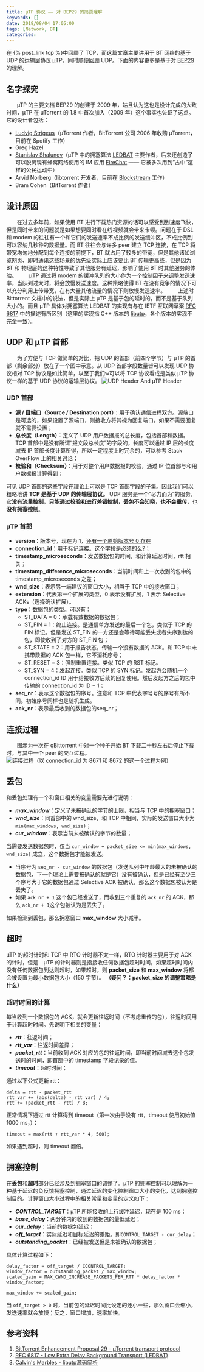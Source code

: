 ```yaml
---
title: µTP 协议 —— 对 BEP29 的简要理解
keywords: []
date: 2018/08/04 17:05:00
tags: [Network, BT]
categories:
---
```

在 {% post_link tcp %}中回顾了 TCP，而这篇文章主要讲用于 BT 网络的基于 UDP 的运输层协议 µTP，同时顺便回顾 UDP。下面的内容更多是基于对 [BEP29](http://www.bittorrent.org/beps/bep_0029.html) 的理解。
## 名字探究
  µTP 的主要文档 BEP29 的创建于 2009 年，姑且认为这也是设计完成的大致时间，µTP 在 uTorrent 的 1.8 中首次加入（2009 年）这个事实也佐证了这点。它的设计者包括：
 - [Ludvig Strigeus](https://en.wikipedia.org/wiki/Ludvig_Strigeus)（μTorrent 作者，BitTorrent 公司 2006 年收购 μTorrent，目前在 Spotify 工作）
 - Greg Hazel
 - [Stanislav Shalunov](https://www.linkedin.com/in/shalunov)（µTP 中的拥塞算法 [LEDBAT](https://tools.ietf.org/html/rfc6817) 主要作者，后来还创造了可以脱离现有蜂窝网络使用的 IM 应用 [FireChat](https://www.opengarden.com/firechat.html) —— 它被多次用到”占中”这样的公民运动中）
 - Arvid Norberg（libtorrent 开发者，目前在 [Blockstream](https://blockstream.com/) 工作）
 - Bram Cohen（BitTorrent 作者）

## 设计原因
  在过去多年前，如果使用 BT 进行下载热门资源的话可以感受到到速度飞快，但是同时带来的问题就是如果想要同时看在线视频就会带来卡顿。问题在于 DSL 和 modem 的往往有一个和它们的发送速率不成比例的发送缓冲区，不成比例到可以容纳几秒钟的数据量。而 BT 往往会与许多 peer 建立 TCP 连接，在 TCP 将带宽均匀地分配到每个连接的前提下，BT 就占用了较多的带宽，但是其他诸如浏览网页、即时通讯这些场景的优先级实际上应该要比 BT 传输更高些，但是因为 BT 和 物理层的这种特性导致了其他服务有延迟，影响了使用 BT 时其他服务的体验。
  µTP 通过将 modem 的缓冲队列的大小作为一个控制因子来调整发送速率，当队列过大时，将会放慢发送速度。这种策略使得 BT 在没有竞争的情况下可以充分利用上传带宽，在有大量其他流量的情况下则放慢发送速率。
  上述时 Bittorrent 文档中的说法，但是实际上 µTP 是基于包的延时的，而不是基于队列大小的。而且 µTP 具体对拥塞算法 LEDBAT 的实现有与在 IETF 互联网草案 [RFC 6817](https://tools.ietf.org/html/rfc6817) 中的描述有所区别（这里的实现指 C++ 版本的 [libutp](https://github.com/bittorrent/libutp)，各个版本的实现不完全一致）。

## UDP 和 µTP 首部
  为了方便与 TCP 做简单的对比，把 UDP 的首部（前四个字节）与 µTP 的首部（剩余部分）放在了一个图中示意。从 UDP 首部字段数量皆可以发现 UDP 协议相对 TCP 协议是如此简单，以至于我们w可以将 TCP 协议看成是类似 µTP 协议一样的基于 UDP 协议的运输层协议。
![UDP Header And µTP Header](udp_utp_header.png)

### UDP 首部
 - **源 / 目端口（Source / Destination port）**：用于确认通信进程双方。源端口是可选的，如果设置了源端口，则接收方将其视为回复端口。如果不需要回复就不需要设置；
 - **总长度（Length）**：定义了 UDP 用户数据报的总长度，包括首部和数据。TCP 首部中是没有所谓“报文段总长度”的字段的，长度可以通过 IP 层的长度减去 IP 首部长度计算所得，所以一定程度上时冗余的，可以参考 Stack OverFlow 上的[相关讨论](https://stackoverflow.com/a/16748680/5091903)；
 - **校验和（Checksum）**：用于对整个用户数据报的校验，通过 IP 位首部与和用户数据报计算得到；

可见 UDP 首部的这些字段在理论上可以是 TCP 首部字段的子集。因此我们可以粗略地讲 **TCP 是基于 UDP 的传输层协议。**
UDP 服务是一个“尽力而为”的服务，它**没有流量控制**，**只能通过校验和进行差错控制，丢包不会知晓，也不会重传**，也**没有拥塞控制**。
### µTP 首部
 - **version**：版本号，现在为 1，[还有一个原始版本号 0 存在](https://github.com/boundary/wireshark/blob/master/epan/dissectors/packet-bt-utp.c)
 - **connection_id**：用于标记连接。[这个字段是必须的么?](http://www.calvinneo.com/2017/12/05/libutp%E6%BA%90%E7%A0%81%E7%AE%80%E6%9E%90/#utp-context%E7%9A%84%E6%88%90%E5%91%98)；
 - **timestamp_microseconds**：发送数据包的时间，和计算延迟时间，rtt 相关；
 - **timestamp_difference_microseconds**：当前时间和上一次收到的包中的 timestamp_microseconds 之差；
 - **wnd_size**：表示另一端建议的窗口大小，相当于 TCP 中的接收窗口；
 - **extension**：代表第一个扩展的类型，0 表示没有扩展，1 表示 Selective ACKs（选择确认扩展）。
 - **type**：数据包的类型。可以有：
     - ST_DATA  = 0：承载有效数据的数据包；
     - ST_FIN   = 1：终止连接。是通信单方发送的最后一个包，类似于 TCP 的 FIN 标记。但是发送 ST_FIN 的一方还是会等待可能丢失或者失序到达的包，即使收到了对方的 ST_FIN 包；
     - ST_STATE = 2：用于报告状态，传输一个没有数据的 ACK。和 TCP 中未携带数据的 ACK 包一样，它不消耗序号；
     - ST_RESET = 3：强制重置连接。类似 TCP 的 RST 标记。
     - ST_SYN   = 4：发起连接。类似 TCP 的 SYN 标记。发起方会随机一个 connection_id ID 用于给接收方后续的回复使用。然后发起方之后的包中传输的 connection_id 为 ID + 1；
 - **seq_nr**：表示这个数据包的序号。注意和 TCP 中代表字号号的序号有所不同。初始序号同样也是随机生成。
 - **ack_nr**：表示最后收到的数据包的seq_nr；

## 连接过程
  图示为一次在 qBittorrent 中对一个种子开始 BT 下载二十秒左右后停止下载时，与其中一个 peer 的交互过程。
![连接过程（以 connection_id 为 8671 和 8672 的这一个过程为例）](wireshark.png)

## 丢包
和丢包处理有一个和窗口相关的变量需要先进行说明：
 - ***max_window***：定义了未被确认的字节的上限，相当与 TCP 中的拥塞窗口；
 - ***wnd_size***：同首部中的 wnd_size，和 TCP 中相同，实际的发送窗口大小为 `min(max_windows, wnd_size)`；
 - ***cur_window***：表示当前未被确认的字节的数量；

当需要发送数据包时，仅当 `cur_window + packet_size <= min(max_windows, wnd_size)` 成立，这个数据包才能被发送。

 - 当序号为 `seq_nr - cur_window` 的数据包（发送队列中年龄最大的未被确认的数据包，下一个理论上需要被确认的就是它）没有被确认，但是已经有至少三个序号大于它的数据包通过 Selective ACK 被确认，那么这个数据包被认为是丢失了。
 - 如果 `ack_nr + 1` 这个包已经发送了，而收到三个重复的 `ack_nr` 的 ACK，那么 `ack_nr + 1`这个包被认为是丢失了。

如果检测到丢包，那么拥塞窗口 **max_window** 大小减半。
## 超时
µTP 的超时计时和 TCP 中 RTO 计时器不太一样，RTO 计时器主要用于对 ACK 的计时，但是　µTP 的计时器则是指接收任何数据包超时时间，如果超时时间内没有任何数据包到达则超时，如果超时，则 **packet_size** 和 **max_window** 将都会被设置为最小数据包大小（150 字节）。 **（疑问？：packet_size 的调整策略是什么）**

### 超时时间的计算
每当收到一个数据包的 ACK，就会更新往返时间（不考虑重传的包），往返时间用于计算超时时间。先说明下相关的变量：
 - ***rtt***：往返时间；
 - ***rtt_var***：往返时间差异；
 - ***packet_rtt***：当前收到 ACK 对应的包的往返时间，即当前时间减去这个包发送时的时间，即首部中的 timestamp 字段记录的值。
 - ***timeout***：超时时间；

通过以下公式更新 rtt：
```
delta = rtt - packet_rtt
rtt_var += (abs(delta) - rtt_var) / 4;
rtt += (packet_rtt - rtt) / 8;
```
正常情况下通过 rtt 计算得到 timeout（第一次由于没有 rtt，timeout 使用初始值 1000 ms，）：
```
timeout = max(rtt + rtt_var * 4, 500);
```
如果遇到超时，则 timeout 翻倍。

## 拥塞控制
在**丢包**和**超时**部分已经涉及到拥塞窗口的调整了。µTP 的拥塞控制可以理解为一种基于延迟的负反馈拥塞控制，通过延迟的变化控制窗口大小的变化，达到拥塞控制目的。计算窗口大小过程中的相关常量和变量的定义如下：
 - ***CONTROL_TARGET***：µTP 所能接收的上行缓冲延迟，现在是 100 ms；
 - ***base_delay***：两分钟内的收到的数据包的最低延迟；
 - ***our_delay***：当前的数据包延迟；
 - ***off_target***：实际延迟和目标延迟的差距。即`CONTROL_TARGET - our_delay`；
 - ***outstanding_packet***：已经被发送但是未被确认的数据包；

具体计算过程如下：
```
delay_factor = off_target / CCONTROL_TARGET;
window_factor = outstanding_packet / max_window;
scaled_gain = MAX_CWND_INCREASE_PACKETS_PER_RTT * delay_factor * window_factor;

max_window += scaled_gain;
```
当 `off_target > 0` 时，当前包的延迟时间比设定的还小一些，那么窗口会缩小，发送速率就会放慢；反之，窗口增加，速率加快。


## 参考资料
1. [BitTorrent Enhancement Proposal 29 - µTorrent transport protocol](http://www.bittorrent.org/beps/bep_0029.html)
2. [RFC 6817 - Low Extra Delay Background Transport (LEDBAT)](https://tools.ietf.org/html/rfc6817)
3. [Calvin's Marbles - libutp源码简析](http://www.calvinneo.com/2017/12/05/libutp%E6%BA%90%E7%A0%81%E7%AE%80%E6%9E%90/)